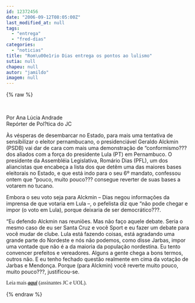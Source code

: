 ```yaml
---
id: 12372456
date: "2006-09-12T08:05:00Z"
last_modified_at: null
tags:
  - "entrega"
  - "fred-dias"
categories:
  - "noticias"
title: "Rom\u00e1rio Dias entrega os pontos ao lulismo"
sutia: null
chapeu: null
autor: "jamildo"
imagem: null
---
```

{% raw %}
<p>&nbsp;</p>
<p>Por Ana L&uacute;cia Andrade<br />Rep&oacute;rter de Pol?tica do JC</p>
<p>&Agrave;s v&eacute;speras de desembarcar no Estado, para mais uma tentativa de sensibilizar o eleitor pernambucano, o presidenci&aacute;vel Geraldo Alckmin (PSDB) vai dar de cara com mais uma demonstra&ccedil;&atilde;o de &ldquo;conformismo??? dos aliados com a for&ccedil;a do presidente Lula (PT) em Pernambuco. O presidente da Assembl&eacute;ia Legislativa, Rom&aacute;rio Dias (PFL), um dos aliancistas que encabe&ccedil;a a lista dos que det&ecirc;m uma das maiores bases eleitorais no Estado, e que est&aacute; indo para o seu 6&ordm; mandato, confessou ontem que &ldquo;pouco, muito pouco??? consegue reverter de suas bases a votarem no tucano.</p>
<p>Embora o seu voto seja para Alckmin &ndash; Dias negou informa&ccedil;&otilde;es da imprensa de que votaria em Lula &ndash;, o pefelista diz que &ldquo;n&atilde;o pode chegar e impor (o voto em Lula), porque deixaria de ser democr&aacute;tico???.</p>
<p>&ldquo;Eu defendo Alckmin nas reuni&otilde;es. Mas n&atilde;o fa&ccedil;o aquele debate. Seria o mesmo caso de eu ser Santa Cruz e voc&ecirc; Sport e eu fazer um debate para voc&ecirc; mudar de clube. Lula est&aacute; fazendo coisas, est&aacute; agradando uma grande parte do Nordeste e n&oacute;s n&atilde;o podemos, como disse Jarbas, impor uma vontade que n&atilde;o &eacute; a da maioria da popula&ccedil;&atilde;o nordestina. Eu tento convencer prefeitos e vereadores. Alguns a gente chega a bons termos, outros n&atilde;o. E eu tenho fechado quest&atilde;o realmente em cima da vota&ccedil;&atilde;o de Jarbas e Mendon&ccedil;a. Porque (para Alckmin) voc&ecirc; reverte muito pouco, muito pouco???, justificou-se.</p>
<p><span style="font-family: Verdana;">Leia mais <a href="#"><strong><em>aqui</em></strong></a> (assinantes JC e UOL).</span></p>
{% endraw %}